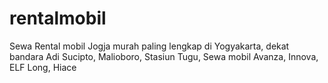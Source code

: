 # rentalmobil
Sewa Rental mobil Jogja murah paling lengkap di Yogyakarta, dekat bandara Adi Sucipto, Malioboro, Stasiun Tugu, Sewa mobil Avanza, Innova, ELF Long, Hiace
